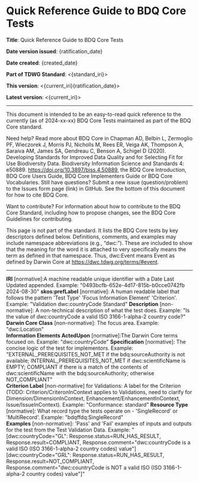 # Quick Reference Guide to BDQ Core Tests

**Title**: Quick Reference Guide to BDQ Core Tests

**Date version issued**: {ratification_date}

**Date created**: {created_date}

**Part of TDWG Standard**: <{standard_iri}>

**This version**: <{current_iri}{ratification_date}>

**Latest version**: <{current_iri}>

---

This document is intended to be an easy-to-read quick reference to the currently (as of 2024-xx-xx) BDQ Core Tests maintained as part of the BDQ Core standard.

Need help? Read more about BDQ Core in Chapman AD, Belbin L, Zermoglio PF, Wieczorek J, Morris PJ, Nicholls M, Rees ER, Veiga AK, Thompson A, Saraiva AM, James SA, Gendreau C, Benson A, Schigel D (2020). Developing Standards for Improved Data Quality and for Selecting Fit for Use Biodiversity Data. Biodiversity Information Science and Standards 4: e50889. https://doi.org/10.3897/biss.4.50889, the BDQ Core Introduction, BDQ Core Users Guide, BDQ Core Implementers Guide or BDQ Core Vocabularies. Still have questions? Submit a new issue (question/problem) to the Issues form page (link) in GitHub. See the bottom of this document for how to cite BDQ Core.

Want to contribute? For information about how to contribute to the BDQ Core Standard, including how to propose changes, see the BDQ Core Guidelines for contributing.

This page is not part of the standard. It lists the BDQ Core tests by key descriptors defined below. Definitions, comments, and examples may include namespace abbreviations (e.g., “dwc:”). These are included to show that the meaning for the word it is attached to very specifically means the term as defined in that namespace. Thus, dwc:Event means Event as defined by Darwin Core at https://dwc.tdwg.org/terms/#event.

---

**IRI** [normative]:A machine readable unique identifier with a Date Last Updated appended. Example: "0493bcfb-652e-4d17-815b-b0cce0742fb 2024-08-30" 
**skos:prefLabel** [normative]: A human readable label that follows the pattern 'Test Type' 'Focus Information Element' 'Criterion'. Example: "Validation dwc:countryCode Standard"
**Description** [non-normative]: A non-technical description of what the test does. Example: "Is the value of dwc:countryCode a valid ISO 3166-1-alpha-2 country code?"
**Darwin Core Class** [non-normative]: The focus area. Example: "dwc:Location"  
**Information Elements ActedUpon** [normative]:The Darwin Core terms focused on. Example: "dwc:countryCode" 
**Specification** [normative]: The concise logic of the test for implementors. Example: "EXTERNAL_PREREQUISITES_NOT_MET if the bdq:sourceAuthority is not available; INTERNAL_PREREQUISITES_NOT_MET if dwc:scientificName is EMPTY; COMPLIANT if there is a match of the contents of dwc:scientificName with the bdq:sourceAuthority; otherwise NOT_COMPLIANT"  
**Criterion Label** [non-normative] for Validations:  A label for the Criterion (TODO: Criterion/CriteronInContext applies to Validations, need to clarify for Dimension/DimensionInContext, Enhancement/EnhancementInContext, Issue/IssueInContext). Example: "Conformance: standard"
**Resource Type** [normative]: What record type the tests operate on - 'SingleRecord' or 'MultiRecord'. Example: "bdqffdq:SingleRecord"   
**Examples** [non-normative]: 'Pass' and 'Fail' examples of inputs and outputs for the test from the Test Validation Data. Example: "[dwc:countryCode="GL": Response.status=RUN_HAS_RESULT, Response.result=COMPLIANT, Response.comment="dwc:countryCode is a valid ISO (ISO 3166-1-alpha-2 country codes) value"]
[dwc:countryCode="GRL": Response.status=RUN_HAS_RESULT, Response.result=NOT_COMPLIANT, Response.comment="dwc:countryCode is NOT a valid ISO (ISO 3166-1-alpha-2 country codes) value"]"
